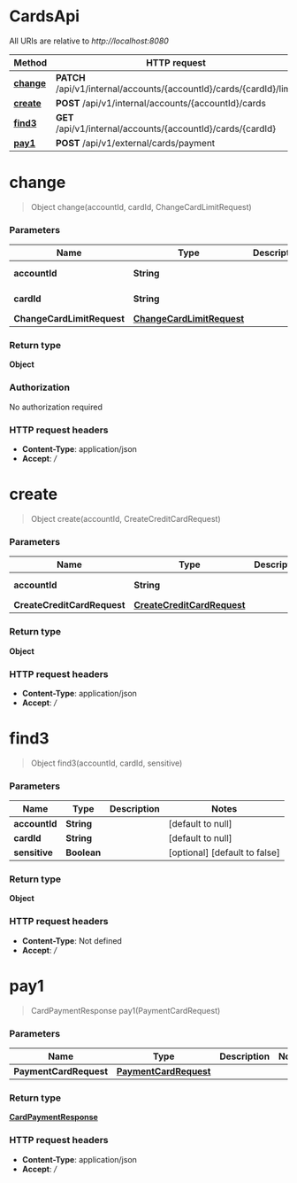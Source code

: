 # CardsApi

All URIs are relative to *http://localhost:8080*

| Method | HTTP request | Description |
|------------- | ------------- | -------------|
| [**change**](CardsApi.md#change) | **PATCH** /api/v1/internal/accounts/{accountId}/cards/{cardId}/limit |  |
| [**create**](CardsApi.md#create) | **POST** /api/v1/internal/accounts/{accountId}/cards |  |
| [**find3**](CardsApi.md#find3) | **GET** /api/v1/internal/accounts/{accountId}/cards/{cardId} |  |
| [**pay1**](CardsApi.md#pay1) | **POST** /api/v1/external/cards/payment |  |


<a name="change"></a>
# **change**
> Object change(accountId, cardId, ChangeCardLimitRequest)



### Parameters

|Name | Type | Description  | Notes |
|------------- | ------------- | ------------- | -------------|
| **accountId** | **String**|  | [default to null] |
| **cardId** | **String**|  | [default to null] |
| **ChangeCardLimitRequest** | [**ChangeCardLimitRequest**](../Models/ChangeCardLimitRequest.md)|  | |

### Return type

**Object**

### Authorization

No authorization required

### HTTP request headers

- **Content-Type**: application/json
- **Accept**: */*

<a name="create"></a>
# **create**
> Object create(accountId, CreateCreditCardRequest)



### Parameters

|Name | Type | Description  | Notes |
|------------- | ------------- | ------------- | -------------|
| **accountId** | **String**|  | [default to null] |
| **CreateCreditCardRequest** | [**CreateCreditCardRequest**](../Models/CreateCreditCardRequest.md)|  | |

### Return type

**Object**

### HTTP request headers

- **Content-Type**: application/json
- **Accept**: */*

<a name="find3"></a>
# **find3**
> Object find3(accountId, cardId, sensitive)



### Parameters

|Name | Type | Description  | Notes |
|------------- | ------------- | ------------- | -------------|
| **accountId** | **String**|  | [default to null] |
| **cardId** | **String**|  | [default to null] |
| **sensitive** | **Boolean**|  | [optional] [default to false] |

### Return type

**Object**


### HTTP request headers

- **Content-Type**: Not defined
- **Accept**: */*

<a name="pay1"></a>
# **pay1**
> CardPaymentResponse pay1(PaymentCardRequest)



### Parameters

|Name | Type | Description  | Notes |
|------------- | ------------- | ------------- | -------------|
| **PaymentCardRequest** | [**PaymentCardRequest**](../Models/PaymentCardRequest.md)|  | |

### Return type

[**CardPaymentResponse**](../Models/CardPaymentResponse.md)


### HTTP request headers

- **Content-Type**: application/json
- **Accept**: */*

